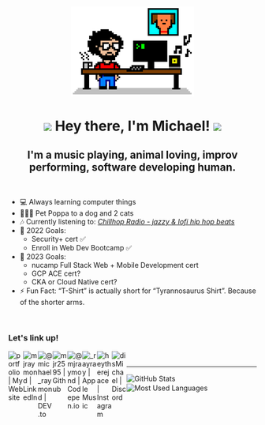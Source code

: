 <!-- Header -->
<div id='header' align='center'>
    <img src="8bit-desk.png" alt="Actual photo of me coding." title="Created with jspaint.app" width="250"/>
    <h1>
      <img src="https://media.giphy.com/media/jepNhL14TGHJe/giphy.gif" width="30px"/> 
      Hey there, I'm Michael! 
      <img src="https://media.giphy.com/media/jepNhL14TGHJe/giphy.gif" width="30px"/>
    </h1>
    <h2>I'm a music playing, animal loving, improv performing, software developing human.</h2>
</div>

<br/>

- 💻 Always learning computer things
- 🐶🐱🐱 Pet Poppa to a dog and 2 cats
- 🎶 Currently listening to: [_Chillhop Radio - jazzy & lofi hip hop beats_](https://www.youtube.com/watch?v=5yx6BWlEVcY)
- 🥅 2022 Goals:
  - Security+ cert ✅
  - Enroll in Web Dev Bootcamp ✅
- 🥅 2023 Goals:
  - nucamp Full Stack Web + Mobile Development cert
  - GCP ACE cert?
  - CKA or Cloud Native cert?
- ⚡ Fun Fact: “T-Shirt” is actually short for “Tyrannosaurus Shirt”. Because of the shorter arms.

<br/>

### Let's link up!

[<img align="left" alt="portfolio | My Website" width="30px" src="https://img.icons8.com/color/48/000000/console.png" />][website]
[<img align="left" alt="mjraymond | LinkedIn" width="30px" src="https://img.icons8.com/color/48/000000/linkedin.png" />][linkedin]
[<img align="left" alt="@michael_raymond | DEV.to" width="30px" src="https://dev-to-uploads.s3.amazonaws.com/uploads/logos/resized_logo_UQww2soKuUsjaOGNB38o.png" />][dev]
[<img align="left" alt="mjr2595 | Github" width="30px" src="https://img.icons8.com/color/48/000000/github-2.png" />][github]
[<img align="left" alt="@mjraymond | Codepen.io" width="30px" src="https://img.icons8.com/fluency/48/null/codepen.png" />][codepen]
[<img align="left" alt="_rayray | Apple Music" width="30px" src="https://img.icons8.com/color-glass/48/000000/apple-music.png" />][music]
[<img align="left" alt="heytherejace | Instagram" width="30px" src="https://img.icons8.com/color/48/000000/instagram.png" />][instagram]
[<img align="left" alt="disMichael | Discord" width="30px" src="https://img.icons8.com/color/48/000000/discord-logo.png" />][discord]

<br/>

---

<p><img align="center" src="https://github-readme-stats-mjr2595.vercel.app/api?username=mjr2595&theme=nord&show_icons=true" alt="GitHub Stats" height="175"/> <img align="center" src="https://github-readme-stats.vercel.app/api/top-langs?username=mjr2595&show_icons=true&locale=en&layout=compact&theme=nord" alt="Most Used Languages" height="175"/></p>

[website]: https://michaelraymond.info
[music]: https://music.apple.com/profile/mike_check
[instagram]: https://www.instagram.com/heytherejace
[linkedin]: https://www.linkedin.com/in/mjraymond
[github]: https://github.com/mjr2595
[discord]: https://discordapp.com/users/691148133580931143
[dev]: https://dev.to/michael_raymond
[codepen]: https://codepen.io/mjraymond/
